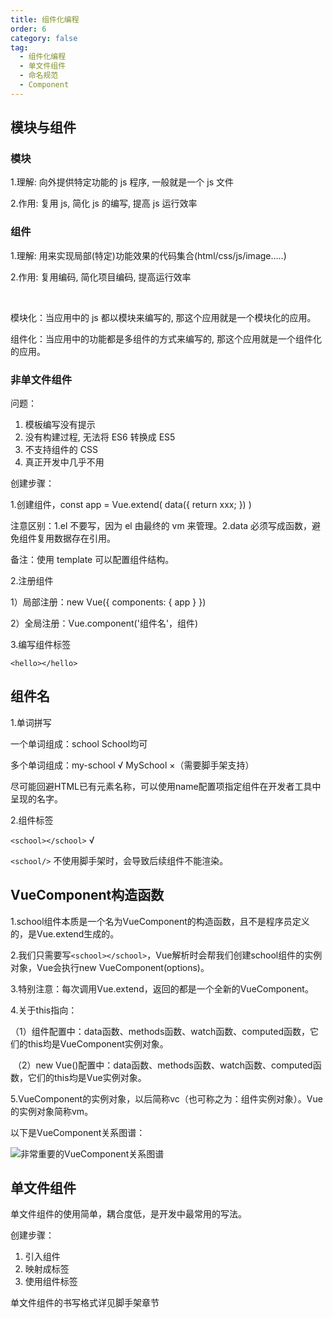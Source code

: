 ```yaml
---
title: 组件化编程
order: 6
category: false
tag:
  - 组件化编程
  - 单文件组件
  - 命名规范
  - Component
---
```


## 模块与组件

### 模块

1.理解: 向外提供特定功能的 js 程序, 一般就是一个 js 文件

2.作用: 复用 js, 简化 js 的编写, 提高 js 运行效率

### 组件

1.理解: 用来实现局部(特定)功能效果的代码集合(html/css/js/image…..)

2.作用: 复用编码, 简化项目编码, 提高运行效率

<br>

模块化：当应用中的 js 都以模块来编写的, 那这个应用就是一个模块化的应用。

组件化：当应用中的功能都是多组件的方式来编写的, 那这个应用就是一个组件化的应用。

### 非单文件组件

问题：

1. 模板编写没有提示
2. 没有构建过程, 无法将 ES6 转换成 ES5
3. 不支持组件的 CSS
4. 真正开发中几乎不用

创建步骤：

1.创建组件，const app = Vue.extend( data({ return xxx; }) )

注意区别：1.el 不要写，因为 el 由最终的 vm 来管理。2.data 必须写成函数，避免组件复用数据存在引用。

备注：使用 template 可以配置组件结构。

2.注册组件

1）局部注册：new Vue({ components: { app } })

2）全局注册：Vue.component('组件名'，组件)

3.编写组件标签

`<hello></hello>`

## 组件名

1.单词拼写

一个单词组成：school School均可

多个单词组成：my-school √	MySchool ×（需要脚手架支持）

尽可能回避HTML已有元素名称，可以使用name配置项指定组件在开发者工具中呈现的名字。

2.组件标签

`<school></school>`	√

`<school/>`	不使用脚手架时，会导致后续组件不能渲染。

## VueComponent构造函数

1.school组件本质是一个名为VueComponent的构造函数，且不是程序员定义的，是Vue.extend生成的。

2.我们只需要写`<school></school>`，Vue解析时会帮我们创建school组件的实例对象，Vue会执行new VueComponent(options)。

3.特别注意：每次调用Vue.extend，返回的都是一个全新的VueComponent。

4.关于this指向：

​	（1）组件配置中：data函数、methods函数、watch函数、computed函数，它们的this均是VueComponent实例对象。

​	（2）new Vue()配置中：data函数、methods函数、watch函数、computed函数，它们的this均是Vue实例对象。

5.VueComponent的实例对象，以后简称vc（也可称之为：组件实例对象）。Vue的实例对象简称vm。

以下是VueComponent关系图谱：

![非常重要的VueComponent关系图谱](https://misaka10032.oss-cn-chengdu.aliyuncs.com/Vue/image-20211020160043625.png)

## 单文件组件

单文件组件的使用简单，耦合度低，是开发中最常用的写法。

创建步骤：

1. 引入组件
2. 映射成标签
3. 使用组件标签

单文件组件的书写格式详见脚手架章节